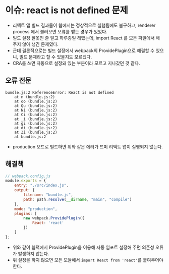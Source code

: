# 이슈: react is not defined 문제
- 리액트 앱 빌드 결과물이 웹에서는 정상적으로 실햄됨에도 불구하고, renderer process 에서 불러오면 오류를 뱉는 경우가 있었다.
- 빌드 설정 잘못인 줄 알고 하루종일 헤맸는데, import React 를 모든 파일에서 해 주지 않아 생긴 문제였다.
- 근데 결론적으로는 빌드 설정에서 webpack의 ProvidePlugin으로 해결할 수 있으니, 빌드 문제라고 할 수 있을지도 모르겠다. 
- CRA를 쓰면 자동으로 설정돼 있는 부분이라 모르고 지나갔던 것 같다.

## 오류 전문
```console
bundle.js:2 ReferenceError: React is not defined
    at n (bundle.js:2)
    at oo (bundle.js:2)
    at Qu (bundle.js:2)
    at Ni (bundle.js:2)
    at Ci (bundle.js:2)
    at _i (bundle.js:2)
    at gi (bundle.js:2)
    at di (bundle.js:2)
    at Zi (bundle.js:2)
    at bundle.js:2
```
- production 모드로 빌드하면 위와 같은 에러가 뜨며 리액트 앱이 실행되지 않는다.

## 해결책
```javascript
// webpack.config.js
module.exports = {
    entry: "./src/index.js",
    output: {
        filename: "bundle.js",
        path: path.resolve(__dirname, "main", "compile")
    },
    mode: "production",
    plugins: [
        new webpack.ProvidePlugin({
            React: 'react'
        })
    ]
};
```
- 위와 같이 웹팩에서 ProvidePlugin을 이용해 자동 임포트 설정해 주면 의존성 오류가 발생하지 않는다.
- 위 설정을 하지 않으면 모든 모듈에서 `import React from 'react'`를 붙여주어야 한다.
